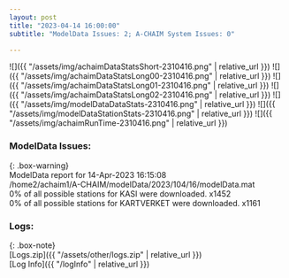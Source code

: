 ```yaml
---
layout: post
title: "2023-04-14 16:00:00"
subtitle: "ModelData Issues: 2; A-CHAIM System Issues: 0"

---
```


![]({{ "/assets/img/achaimDataStatsShort-2310416.png" | relative_url }})
![]({{ "/assets/img/achaimDataStatsLong00-2310416.png" | relative_url }})
![]({{ "/assets/img/achaimDataStatsLong01-2310416.png" | relative_url }})
![]({{ "/assets/img/achaimDataStatsLong02-2310416.png" | relative_url }})
![]({{ "/assets/img/modelDataDataStats-2310416.png" | relative_url }})
![]({{ "/assets/img/modelDataStationStats-2310416.png" | relative_url }})
![]({{ "/assets/img/achaimRunTime-2310416.png" | relative_url }})


### ModelData Issues:  
  
{: .box-warning}  
 ModelData report for 14-Apr-2023 16:15:08   
 /home2/achaim1/A-CHAIM/modelData/2023/104/16/modelData.mat   
 0% of all possible stations for KASI were downloaded. x1452   
 0% of all possible stations for KARTVERKET were downloaded. x1161   
  


### Logs:  
  
{: .box-note}  
[Logs.zip]({{ "/assets/other/logs.zip" | relative_url }})  
[Log Info]({{ "/logInfo" | relative_url }})  
